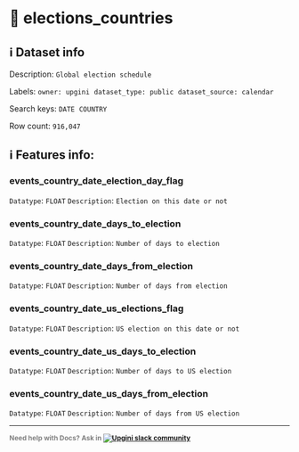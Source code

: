 # 📖 elections_countries 
## ℹ️ Dataset info 
Description: `Global election schedule ` 

Labels: ` owner: upgini ` &nbsp;` dataset_type: public ` &nbsp;` dataset_source: calendar ` &nbsp;

Search keys: 
` DATE ` &nbsp;` COUNTRY ` &nbsp;

Row count: `916,047` 

## ℹ️ Features info:

### events_country_date_election_day_flag
`Datatype`: `FLOAT`
`Description`: `Election on this date or not`

### events_country_date_days_to_election
`Datatype`: `FLOAT`
`Description`: `Number of days to election`

### events_country_date_days_from_election
`Datatype`: `FLOAT`
`Description`: `Number of days from election`

### events_country_date_us_elections_flag
`Datatype`: `FLOAT`
`Description`: `US election on this date or not`

### events_country_date_us_days_to_election
`Datatype`: `FLOAT`
`Description`: `Number of days to US election`

### events_country_date_us_days_from_election
`Datatype`: `FLOAT`
`Description`: `Number of days from US election`



---

<span style="color:grey;font-weight:700;font-size:12px">
    Need help with Docs? Ask in
    <a href="https://4mlg.short.gy/join-upgini-community">
        <img alt="Upgini slack community" src="https://img.shields.io/badge/slack-@upgini-orange.svg?logo=slack">
    </a>
</span>